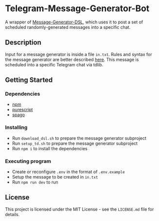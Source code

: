 # Telegram-Message-Generator-Bot

A wrapper of [Message-Generator-DSL](https://github.com/Dirakon/Message-Generator-DSL), which uses it to post a set of scheduled randomly-generated messages into a specific chat.


## Description

Input for a message generator is inside a file `in.txt`. Rules and syntax for the message generator are better described [here](https://github.com/Dirakon/Message-Generator-DSL). This message is scheduled into a specific Telegram chat via tdlib.

## Getting Started

### Dependencies

* [npm](https://github.com/npm/cli)
* [purescript](https://www.purescript.org/)
* [spago](https://github.com/purescript/spago)

### Installing

* Run `download_dsl.sh` to prepare the message generator subproject
* Run `setup_td.sh` to prepare the message generator subproject
* Run `npm i` to install the dependencies

### Executing program

* Create or reconfigure `.env` in the format of `.env.example`
* Setup the message to be created in `in.txt`
* Run `npm run dev` to run

## License

This project is licensed under the MIT License - see the `LICENSE.md` file for details.

